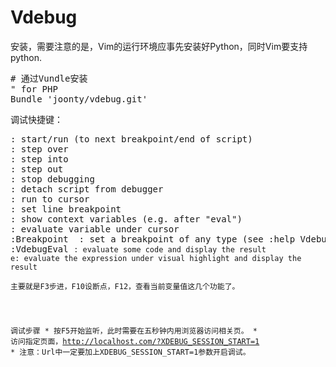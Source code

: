Vdebug
=======

安装，需要注意的是，Vim的运行环境应事先安装好Python，同时Vim要支持python.
<pre>
# 通过Vundle安装
" for PHP
Bundle 'joonty/vdebug.git'
</pre>

调试快捷键：

<pre>
<F5>: start/run (to next breakpoint/end of script)
<F2>: step over
<F3>: step into
<F4>: step out
<F6>: stop debugging
<F7>: detach script from debugger
<F9>: run to cursor
<F10>: set line breakpoint
<F11>: show context variables (e.g. after "eval")
<F12>: evaluate variable under cursor
:Breakpoint <type> <args>: set a breakpoint of any type (see :help VdebugBreakpoints)
:VdebugEval <code>: evaluate some code and display the result
<Leader>e: evaluate the expression under visual highlight and display the result

主要就是F3步进，F10设断点，F12，查看当前变量值这几个功能了。
</pre>

调试步骤
    * 按F5开始监听，此时需要在五秒钟内用浏览器访问相关页。
    * 访问指定页面，http://localhost.com/?XDEBUG_SESSION_START=1
    * 注意：Url中一定要加上XDEBUG_SESSION_START=1参数开启调试。
